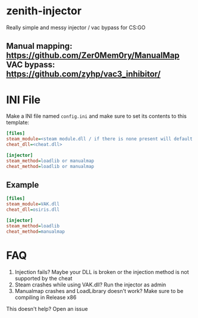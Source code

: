 # zenith-injector
Really simple and messy injector / vac bypass for CS:GO

Manual mapping: https://github.com/Zer0Mem0ry/ManualMap
VAC bypass: https://github.com/zyhp/vac3_inhibitor/
---
# INI File
Make a INI file named `config.ini` and make sure to set its contents to this template:
```ini
[files]
steam_module=<steam module.dll / if there is none present will default to VAK.dll>
cheat_dll=<cheat.dll>

[injector]
steam_method=loadlib or manualmap
cheat_method=loadlib or manualmap
```

Example
---
```ini
[files]
steam_module=VAK.dll
cheat_dll=osiris.dll

[injector]
steam_method=loadlib
cheat_method=manualmap
```

# FAQ
1. Injection fails? Maybe your DLL is broken or the injection method is not supported by the cheat
2. Steam crashes while using VAK.dll? Run the injector as admin
3. Manualmap crashes and LoadLibrary doesn't work? Make sure to be compiling in Release x86

This doesn't help? Open an issue
